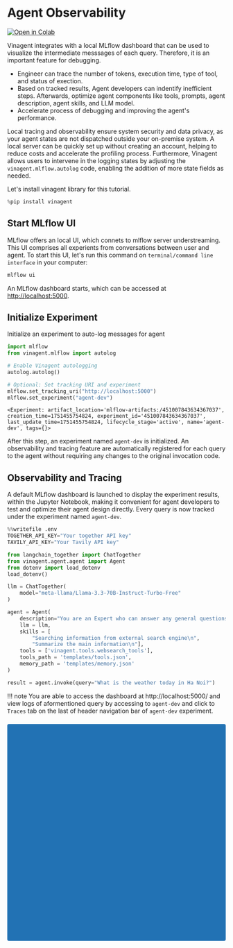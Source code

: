 # Agent Observability

[![Open in Colab](https://colab.research.google.com/assets/colab-badge.svg)](https://colab.research.google.com/github/datascienceworld-kan/vinagent/blob/main/docs/docs/tutorials/get_started/observability.ipynb)

Vinagent integrates with a local MLflow dashboard that can be used to visualize the intermediate messsages of each query. Therefore, it is an important feature for debugging.

- Engineer can trace the number of tokens, execution time, type of tool, and status of exection.
- Based on tracked results, Agent developers can indentify inefficient steps. Afterwards, optimize agent components like tools, prompts, agent description, agent skills, and LLM model.
- Accelerate process of debugging and improving the agent's performance.

Local tracing and observability ensure system security and data privacy, as your agent states are not dispatched outside your on-premise system. A local server can be quickly set up without creating an account, helping to reduce costs and accelerate the profiling process. Furthermore, Vinagent allows users to intervene in the logging states by adjusting the `vinagent.mlflow.autolog` code, enabling the addition of more state fields as needed.

Let's install vinagent library for this tutorial.

```python
%pip install vinagent
```

## Start MLflow UI

MLflow offers an local UI, which connets to mlflow server understreaming. This UI comprises all experients from conversations between user and agent. To start this UI, let's run this command on `terminal/command line interface` in your computer:


```python
mlflow ui
```

An MLflow dashboard starts, which can be accessed at [http://localhost:5000](http://localhost:5000).


## Initialize Experiment

Initialize an experiment to auto-log messages for agent


```python
import mlflow
from vinagent.mlflow import autolog

# Enable Vinagent autologging
autolog.autolog()

# Optional: Set tracking URI and experiment
mlflow.set_tracking_uri("http://localhost:5000")
mlflow.set_experiment("agent-dev")
```

    <Experiment: artifact_location='mlflow-artifacts:/451007843634367037', creation_time=1751455754824, experiment_id='451007843634367037', last_update_time=1751455754824, lifecycle_stage='active', name='agent-dev', tags={}>


After this step, an experiment named `agent-dev` is initialized. An observability and tracing feature are automatically registered for each query to the agent without requiring any changes to the original invocation code.

## Observability and Tracing

A default MLflow dashboard is launched to display the experiment results, within the Jupyter Notebook, making it convenient for agent developers to test and optimize their agent design directly. Every query is now tracked under the experiment named `agent-dev`.


```python
%%writefile .env
TOGETHER_API_KEY="Your together API key"
TAVILY_API_KEY="Your Tavily API key"
```


```python
from langchain_together import ChatTogether 
from vinagent.agent.agent import Agent
from dotenv import load_dotenv
load_dotenv()

llm = ChatTogether(
    model="meta-llama/Llama-3.3-70B-Instruct-Turbo-Free"
)

agent = Agent(
    description="You are an Expert who can answer any general questions.",
    llm = llm,
    skills = [
        "Searching information from external search engine\n",
        "Summarize the main information\n"],
    tools = ['vinagent.tools.websearch_tools'],
    tools_path = 'templates/tools.json',
    memory_path = 'templates/memory.json'
)

result = agent.invoke(query="What is the weather today in Ha Noi?")
```

!!! note
    You are able to access the dashboard at http://localhost:5000/ and view logs of aformentioned query by accessing to `agent-dev` and click to `Traces` tab on the last of header navigation bar of `agent-dev` experiment.


<div>
  <style scoped>
  button {
    border: none;
    border-radius: 4px;
    background-color: rgb(34, 114, 180);
    font-family: -apple-system, "system-ui", "Segoe UI", Roboto, "Helvetica Neue", Arial;
    font-size: 13px;
    color: white;
    margin-top: 8px;
    margin-bottom: 8px;
    padding: 8px 16px;
    cursor: pointer;
  }
  button:hover {
    background-color: rgb(66, 153, 224);
  }
  </style>
  <button
    onclick="
        const display = this.nextElementSibling.style.display;
        const isCollapsed = display === 'none';
        this.nextElementSibling.style.display = isCollapsed ? null : 'none';

        const verb = isCollapsed ? 'Collapse' : 'Expand';
        this.innerText = `${verb} MLflow Trace`;
    "
  >Collapse MLflow Trace</button>
  <iframe
    id="trace-renderer"
    style="width: 100%; height: 500px; border: none; resize: vertical;"
    src="http://localhost:5000/static-files/lib/notebook-trace-renderer/index.html?trace_id=74105e3849a041e09eb828d73dfbf515&amp;experiment_id=900548938729976750&amp;trace_id=6ec5f26c820340ad9a2b5d3091771eb6&amp;experiment_id=900548938729976750&amp;version=3.1.0"
  />
</div>
